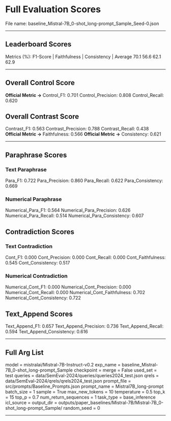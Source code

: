 # Full Evaluation Scores

File name: baseline_Mistral-7B_0-shot_long-prompt_Sample_Seed-0.json


---

## Leaderboard Scores

Metrics (%): F1-Score | Faithfulness | Consistency | Average
                70.1        56.6          62.1        62.9

---

## Overall Control Score

**Official Metric ->** Control_F1: 0.701
Control_Precision: 0.808
Control_Recall: 0.620

## Overall Contrast Score

Contrast_F1: 0.563
Contrast_Precision: 0.788
Contrast_Recall: 0.438
**Official Metric ->** Faithfulness: 0.566
**Official Metric ->** Consistency: 0.621

---


## Paraphrase Scores


### Text Paraphrase

Para_F1: 0.722
Para_Precision: 0.860
Para_Recall: 0.622
Para_Consistency: 0.669


### Numerical Paraphrase

Numerical_Para_F1: 0.564
Numerical_Para_Precision: 0.626
Numerical_Para_Recall: 0.514
Numerical_Para_Consistency: 0.607


## Contradiction Scores


### Text Contradiction

Cont_F1: 0.000
Cont_Precision: 0.000
Cont_Recall: 0.000
Cont_Faithfulness: 0.545
Cont_Consistency: 0.517


### Numerical Contradiction

Numerical_Cont_F1: 0.000
Numerical_Cont_Precision: 0.000
Numerical_Cont_Recall: 0.000
Numerical_Cont_Faithfulness: 0.702
Numerical_Cont_Consistency: 0.722


## Text_Append Scores

Text_Append_F1: 0.657
Text_Append_Precision: 0.736
Text_Append_Recall: 0.594
Text_Append_Consistency: 0.616

---

## Full Arg List

model = mistralai/Mistral-7B-Instruct-v0.2
exp_name = baseline_Mistral-7B_0-shot_long-prompt_Sample
checkpoint = 
merge = False
used_set = test
queries = data/SemEval-2024/queries/queries2024_test.json
qrels = data/SemEval-2024/qrels/qrels2024_test.json
prompt_file = src/prompts/Baseline_Prompts.json
prompt_name = Mistral7B_long-prompt
batch_size = 1
sample = True
max_new_tokens = 10
temperature = 0.5
top_k = 15
top_p = 0.7
num_return_sequences = 1
task_type = base_inference
icl_source = 
output_dir = outputs/paper_baselines/Mistral-7B/Mistral-7B_0-shot_long-prompt_Sample/
random_seed = 0

---

